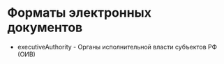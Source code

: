 # Форматы электронных документов
 - executiveAuthority - Органы исполнительной власти субъектов РФ (ОИВ)
